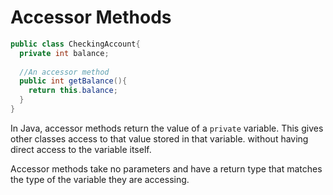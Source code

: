 # Accessor Methods

```java
public class CheckingAccount{
  private int balance;
  
  //An accessor method
  public int getBalance(){
    return this.balance;
  }
}
```

In Java, accessor methods return the value of a `private` variable. This gives other classes access to that value stored in that variable. without having direct access to the variable itself.

Accessor methods take no parameters and have a return type that matches the type of the variable they are accessing.